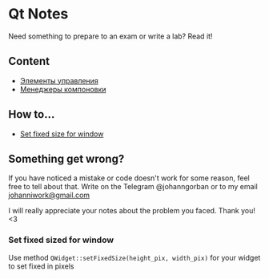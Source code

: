 # Qt Notes
Need something to prepare to an exam or write a lab? Read it! 

## Content
- [Элементы управления](controls.md)
- [Менеджеры компоновки](layout_managers.md)

## How to...
- [Set fixed size for window](#fixed-size)

## Something get wrong?
If you have noticed a mistake or code doesn't work for some reason, feel free to tell about that. Write on the Telegram @johanngorban or to my email johanniwork@gmail.com

I will really appreciate your notes about the problem you faced. Thank you! <3


<a name="fixed-size"></a>
### Set fixed sized for window
Use method `QWidget::setFixedSize(height_pix, width_pix)` for your widget to set fixed in pixels